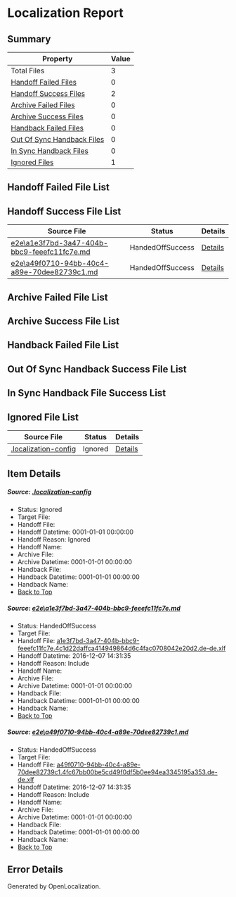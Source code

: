 # <a name='report-top'></a> Localization Report

## Summary
 Property | Value 
 -------- | ----- 
 Total Files | 3
[ Handoff Failed Files ](#handoff-failed-list)| 0
[ Handoff Success Files ](#handoff-success-list)| 2
[ Archive Failed Files ](#archive-failed-list)| 0
[ Archive Success Files ](#archive-success-list)| 0
[ Handback Failed Files ](#handback-failed-list)| 0
[ Out Of Sync Handback Files ](#outofsync-handback-success-list)| 0
[ In Sync Handback Files ](#insync-handback-success-list)| 0
[ Ignored Files ](#ignored-list)| 1

## <a name='handoff-failed-list'></a> Handoff Failed File List

## <a name='handoff-success-list'></a> Handoff Success File List
 Source File | Status | Details 
 ----------- | ------ | ------- 
 [e2e\a1e3f7bd-3a47-404b-bbc9-feeefc11fc7e.md](https://github.com/OpenLocalizationTestOrg/ol-test0/blob/e1cfab83ecdd654ef1106463246786d9f25f414e/e2e/a1e3f7bd-3a47-404b-bbc9-feeefc11fc7e.md) | HandedOffSuccess | [Details](#b52c39d077a8e8c0e139b5560d84fb4e1014d7f81)
 [e2e\a49f0710-94bb-40c4-a89e-70dee82739c1.md](https://github.com/OpenLocalizationTestOrg/ol-test0/blob/e1cfab83ecdd654ef1106463246786d9f25f414e/e2e/a49f0710-94bb-40c4-a89e-70dee82739c1.md) | HandedOffSuccess | [Details](#06ad9a7a65bdb993ae3d2f93ef8507cd6cade7582)

## <a name='archive-failed-list'></a> Archive Failed File List

## <a name='archive-success-list'></a> Archive Success File List

## <a name='handback-failed-list'></a> Handback Failed File List

## <a name='outofsync-handback-success-list'></a> Out Of Sync Handback Success File List

## <a name='insync-handback-success-list'></a> In Sync Handback File Success List

## <a name='ignored-list'></a> Ignored File List
 Source File | Status | Details 
 ----------- | ------ | ------- 
 [.localization-config](https://github.com/OpenLocalizationTestOrg/ol-test0/blob/e1cfab83ecdd654ef1106463246786d9f25f414e/.localization-config) | Ignored | [Details](#c268a05ecaa7ec85942ed632c29928ee5bd6da8d0)

## Item Details
##### <a name='c268a05ecaa7ec85942ed632c29928ee5bd6da8d0'></a> Source: [.localization-config](https://github.com/OpenLocalizationTestOrg/ol-test0/blob/e1cfab83ecdd654ef1106463246786d9f25f414e/.localization-config)
* Status: Ignored
* Target File: 
* Handoff File: 
* Handoff Datetime: 0001-01-01 00:00:00
* Handoff Reason: Ignored
* Handoff Name: 
* Archive File: 
* Archive Datetime: 0001-01-01 00:00:00
* Handback File: 
* Handback Datetime: 0001-01-01 00:00:00
* Handback Name: 
* [Back to Top](#report-top)

##### <a name='b52c39d077a8e8c0e139b5560d84fb4e1014d7f81'></a> Source: [e2e\a1e3f7bd-3a47-404b-bbc9-feeefc11fc7e.md](https://github.com/OpenLocalizationTestOrg/ol-test0/blob/e1cfab83ecdd654ef1106463246786d9f25f414e/e2e/a1e3f7bd-3a47-404b-bbc9-feeefc11fc7e.md)
* Status: HandedOffSuccess
* Target File: 
* Handoff File: [a1e3f7bd-3a47-404b-bbc9-feeefc11fc7e.4c1d22daffca414949864d6c4fac0708042e20d2.de-de.xlf](https://github.com/OpenLocalizationTestOrg/ol-test0-handoff/blob/a65b5cf10849a19c8337ac7abefa846393bb96e0/ol-handoff/OpenLocalizationTestOrg/ol-test0-dede/qimu/ht/a1e3f7bd-3a47-404b-bbc9-feeefc11fc7e.4c1d22daffca414949864d6c4fac0708042e20d2.de-de.xlf)
* Handoff Datetime: 2016-12-07 14:31:35
* Handoff Reason: Include
* Handoff Name: 
* Archive File: 
* Archive Datetime: 0001-01-01 00:00:00
* Handback File: 
* Handback Datetime: 0001-01-01 00:00:00
* Handback Name: 
* [Back to Top](#report-top)

##### <a name='06ad9a7a65bdb993ae3d2f93ef8507cd6cade7582'></a> Source: [e2e\a49f0710-94bb-40c4-a89e-70dee82739c1.md](https://github.com/OpenLocalizationTestOrg/ol-test0/blob/e1cfab83ecdd654ef1106463246786d9f25f414e/e2e/a49f0710-94bb-40c4-a89e-70dee82739c1.md)
* Status: HandedOffSuccess
* Target File: 
* Handoff File: [a49f0710-94bb-40c4-a89e-70dee82739c1.4fc67bb00be5cd49f0df5b0ee94ea3345195a353.de-de.xlf](https://github.com/OpenLocalizationTestOrg/ol-test0-handoff/blob/a65b5cf10849a19c8337ac7abefa846393bb96e0/ol-handoff/OpenLocalizationTestOrg/ol-test0-dede/qimu/ht/a49f0710-94bb-40c4-a89e-70dee82739c1.4fc67bb00be5cd49f0df5b0ee94ea3345195a353.de-de.xlf)
* Handoff Datetime: 2016-12-07 14:31:35
* Handoff Reason: Include
* Handoff Name: 
* Archive File: 
* Archive Datetime: 0001-01-01 00:00:00
* Handback File: 
* Handback Datetime: 0001-01-01 00:00:00
* Handback Name: 
* [Back to Top](#report-top)


## Error Details

Generated by OpenLocalization.
